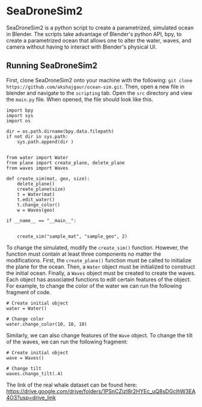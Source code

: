 # SeaDroneSim2
SeaDroneSim2 is a python script to create a parametrized, simulated ocean in Blender. The scripts take advantage of Blender's python API, bpy, to create a parametrized ocean that allows one to alter the water, waves, and camera without having to interact with Blender's physical UI. 

## Running SeaDroneSim2
First, clone SeaDroneSim2 onto your machine with the following: ```git clone https://github.com/akshajgaur/ocean-sim.git```. Then, open a new file in blender and navigate to the ```scripting``` tab. Open the ```src``` directory and view the ```main.py``` file. When opened, the file should look like this. 


```
import bpy
import sys
import os

dir = os.path.dirname(bpy.data.filepath)
if not dir in sys.path:
    sys.path.append(dir )
    
    
from water import Water
from plane import create_plane, delete_plane
from waves import Waves

def create_sim(mat, geo, size): 
    delete_plane()
    create_plane(size)
    t = Water(mat)
    t.edit_water()
    t.change_color()
    w = Waves(geo)
    
if __name__ == "__main__":

    
    create_sim("sample_mat", "sample_geo", 2)
```

To change the simulated, modify the ```create_sim()``` function. However, the function must contain at least three components no matter the modifications. First, the ```create_plane()``` function must be called to initialize the plane for the ocean. Then, a ```Water``` object must be initialized to construct the initial ocean. Finally, a ```Waves``` object must be created to create the waves. Each object has associated functions to edit certain features of the object. For example, to change the color of the water we can run the following fragment of code. 

```
# Create initial object
water = Water()

# Change color
water.change_color(10, 10, 10)
```

Similarly, we can also change features of the ```Wave``` object. To change the tilt of the waves, we can run the following fragment: 

```
# Create initial object
wave = Waves()

# Change tilt
waves.change_tilt(.4)
```

The link of the real whale dataset can be found here: https://drive.google.com/drive/folders/1PSnCZjzI8r2HYEc_uQ8sDGcIhW3EA4O3?usp=drive_link
